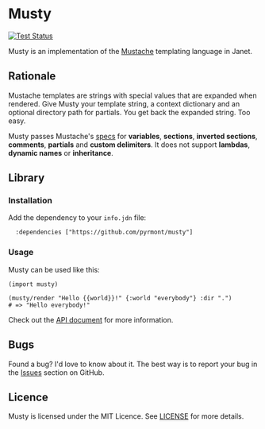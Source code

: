 # Musty

[![Test Status][icon]][status]

[icon]: https://github.com/pyrmont/musty/workflows/test/badge.svg
[status]: https://github.com/pyrmont/musty/actions?query=workflow%3Atest

Musty is an implementation of the [Mustache][] templating language in Janet.

[Mustache]: https://mustache.github.io/

## Rationale

Mustache templates are strings with special values that are expanded when
rendered. Give Musty your template string, a context dictionary and an optional
directory path for partials. You get back the expanded string. Too easy.

Musty passes Mustache's [specs][] for **variables**, **sections**, **inverted
sections**, **comments**, **partials** and **custom delimiters**. It does not
support **lambdas**, **dynamic names** or **inheritance**.

[specs]: https://github.com/mustache/spec

## Library

### Installation

Add the dependency to your `info.jdn` file:

```janet
  :dependencies ["https://github.com/pyrmont/musty"]
```

### Usage

Musty can be used like this:

```janet
(import musty)

(musty/render "Hello {{world}}!" {:world "everybody"} :dir ".")
# => "Hello everybody!"
```

Check out the [API document](api.md) for more information.

## Bugs

Found a bug? I'd love to know about it. The best way is to report your bug in
the [Issues][] section on GitHub.

[Issues]: https://github.com/pyrmont/musty/issues

## Licence

Musty is licensed under the MIT Licence. See [LICENSE][] for more
details.

[LICENSE]: https://github.com/pyrmont/musty/blob/master/LICENSE
